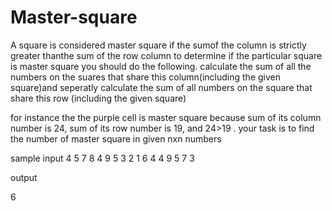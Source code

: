 # Master-square
A square is considered master square if the sumof the column is strictly greater thanthe sum of the row column
to determine if the particular square is master square you should do the following. calculate the sum of all the numbers on the
suares that share this column(including the given square)and seperatly calculate the sum of all numbers on the square that share this row
(including the given square) 

for instance the the purple cell is master square because sum of its column number is 24, sum of its row number is 19, and 24>19 .
your task is to find the number of master square in given nxn numbers

sample input
4
5 7 8 4
9 5 3 2
1 6 4 4
9 5 7 3

output

6


